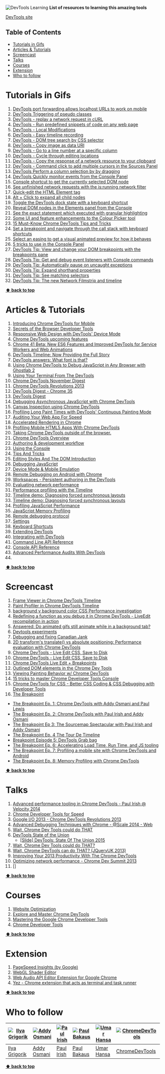 ![DevTools Learning](http://i.imgur.com/PkkoN8y.png)
**List of resources to learning this amazing tools**

[DevTools site](https://developer.chrome.com/devtools)

## Table of Contents
* [Tutorials in Gifs](#tutorials-in-gifs)
* [Articles & Tutorials](#articles-tutorials)
* [Screencast](#screencast)
* [Talks](#talks)
* [Courses](#courses)
* [Extension](#extension)
* [Who to follow](#who-to-follow)

# Tutorials in Gifs

1. [DevTools port forwarding allows localhost URLs to work on mobile](https://umaar.com/dev-tips/1-port-forward/)
1. [DevTools Triggering of pseudo classes](https://umaar.com/dev-tips/2-pseudo-trigger)
1. [DevTools - replay a network request in cURL](https://umaar.com/dev-tips/3-copy-as-curl/)
1. [DevTools - Run predefined snippets of code on any web page](https://umaar.com/dev-tips/4-snippets/)
1. [DevTools - Local Modifications](https://umaar.com/dev-tips/5-local-mods/)
1. [DevTools - Easy timeline recording](https://umaar.com/dev-tips/6-record-timeline-undocked/)
1. [DevTools - DOM tree search by CSS selector](https://umaar.com/dev-tips/7-dom-search-by-selector/)
1. [DevTools - Copy image as data URI](https://umaar.com/dev-tips/8-copy-as-data-uri/)
1. [DevTools - Go to a line number at a specific column](https://umaar.com/dev-tips/9-go-to-column/)
1. [DevTools - Cycle through editing locations](https://umaar.com/dev-tips/10-editing-locations/)
1. [DevTools - Copy the response of a network resource to your clipboard](https://umaar.com/dev-tips/11-copy-response/)
1. [DevTools - Command click to add multiple cursors in the Sources Panel](https://umaar.com/dev-tips/12-multiple-cursors/)
1. [DevTools Perform a column selection by by dragging](https://umaar.com/dev-tips/13-drag-select/)
1. [DevTools Quickly monitor events from the Console Panel](https://umaar.com/dev-tips/14-monitor-events/)
1. [Console shortcut to get the currently selected DOM node](https://umaar.com/dev-tips/15-dollar-zero/)
1. [See unfinished network requests with the is:running network filter](https://umaar.com/dev-tips/16-is-running/)
1. [Quick-edit the HTML Element tag](https://umaar.com/dev-tips/17-quick-edit-element/)
1. [Alt + Click to expand all child nodes](https://umaar.com/dev-tips/18-alt-click-expand-node/)
1. [Toggle the DevTools dock state with a keyboard shortcut](https://umaar.com/dev-tips/19-dock-undock-shortcut/)
1. [Reveal DOM nodes in the Elements panel from the Console](https://umaar.com/dev-tips/20-reveal-in-elements/)
1. [See the exact statement which executed with granular highlighting](https://umaar.com/dev-tips/21-highlight-paused-statement/)
1. [Some UI and feature enhancements to the Colour Picker tool](https://umaar.com/dev-tips/22-colour-picker-upgrade/)
1. [15 Must-Know Chrome DevTools Tips and Tricks](http://tutorialzine.com/2015/03/15-must-know-chrome-devtools-tips-tricks/)
1. [Set a breakpoint and navigate through the call stack with keyboard shortcuts](https://umaar.com/dev-tips/23-debugger-shortcuts/)
1. [Select an easing to get a visual animated preview for how it behaves](https://umaar.com/dev-tips/27-easing-preview/)
1. [5 tricks to use in the Console Panel](https://umaar.com/dev-tips/29-five-console-tricks/)
1. [DevTools Tip: View and change your DOM breakpoints with the breakpoints pane](https://umaar.com/dev-tips/28-dom-breakpoint-pane/)
1. [DevTools Tip: Get and debug event listeners with Console commands ](https://umaar.com/dev-tips/31-get-debug-event-listeners/)
1. [DevTools Tip: Automatically pause on uncaught exceptions ](https://umaar.com/dev-tips/32-pause-on-exception/)
1. [DevTools Tip: Expand shorthand properties](https://umaar.com/dev-tips/33-expand-shorthand-properties)
1. [DevTools Tip: See matching selectors](https://umaar.com/dev-tips/34-selector-matching/)
1. [DevTools Tip: The new Network Filmstrip and timeline](https://umaar.com/dev-tips/35-network-filmstrip/)
							
**[⬆ back to top](#table-of-contents)**

# Articles & Tutorials

1. [Introducing Chrome DevTools for Mobile](http://www.sitepoint.com/introducing-chrome-devtools-mobile/)
1. [Secrets of the Browser Developer Tools](http://devtoolsecrets.com/secret/mobile-using-developer-tools-on-android.html)
1. [Responsive Web Design with DevTools' Device Mode](http://blog.chromium.org/2014/09/responsive-web-design-with-devtools.html)
1. [Chrome DevTools upcoming features](https://medium.com/@bdauton/upcoming-features-in-the-next-chrome-devtools-b7edcb3002a5)
1. [Chrome 41 Beta: New ES6 Features and Improved DevTools for Service Workers and Web Animations](http://blog.chromium.org/2015/01/chrome-41-beta-new-es6-features-and.html)
1. [DevTools Timeline: Now Providing the Full Story](http://updates.html5rocks.com/2015/04/devtools-timeline-improvements)
1. [DevTools answers: What font is that?](http://updates.html5rocks.com/2013/09/DevTools-answers-What-font-is-that)
1. [Using Chrome DevTools to Debug JavaScript in Any Browser with Ghostlab 2](https://css-tricks.com/using-chrome-devtools-to-debug-javascript-in-any-browser-with-ghostlab-2/)
1. [Using Your Terminal From The DevTools](http://www.html5rocks.com/en/tutorials/developertools/devtools-terminal/)
1. [Chrome DevTools November Digest](http://www.html5rocks.com/en/tutorials/developertools/novdigest/)
1. [Chrome DevTools Revolutions 2013](http://www.html5rocks.com/en/tutorials/developertools/revolutions2013/)
1. [DevTools Digest - Chrome 35](http://www.html5rocks.com/en/tutorials/developertools/chrome-35/)
1. [DevTools Digest](http://www.html5rocks.com/en/tutorials/developertools/chrome-33/)
1. [Debugging Asynchronous JavaScript with Chrome DevTools](http://www.html5rocks.com/en/tutorials/developertools/async-call-stack/)
1. [Canvas Inspection using Chrome DevTools](http://www.html5rocks.com/en/tutorials/canvas/inspection/)
1. [Profiling Long Paint Times with DevTools' Continuous Painting Mode](http://updates.html5rocks.com/2013/02/Profiling-Long-Paint-Times-with-DevTools-Continuous-Painting-Mode)
1. [Auditing Your Web App For Speed](http://www.html5rocks.com/en/tutorials/developertools/auditpanel/)
1. [Accelerated Rendering in Chrome](http://www.html5rocks.com/en/tutorials/speed/layers/)
1. [Profiling Mobile HTML5 Apps With Chrome DevTools](http://www.html5rocks.com/en/mobile/profiling/)
1. [Taking Chrome DevTools outside of the browser.](https://kenneth.io/blog/2014/12/28/taking-chrome-devtools-outside-the-browser/)
1. [Chrome DevTools Overview](https://developer.chrome.com/devtools)
1. [Authoring & development workflow](https://developer.chrome.com/devtools/docs/authoring-development-workflow)
1. [Using the Console](https://developer.chrome.com/devtools/docs/console)
1. [Tips And Tricks](https://developer.chrome.com/devtools/docs/tips-and-tricks)
1. [Editing Styles And The DOM Introduction](https://developer.chrome.com/devtools/docs/dom-and-styles)
1. [Debugging JavaScript](https://developer.chrome.com/devtools/docs/javascript-debugging)
1. [Device Mode & Mobile Emulation](https://developer.chrome.com/devtools/docs/device-mode)
1. [Remote Debugging on Android with Chrome](https://developer.chrome.com/devtools/docs/remote-debugging)
1. [Workspaces - Persistent authoring in the DevTools](https://developer.chrome.com/devtools/docs/workspaces)
1. [Evaluating network performance](https://developer.chrome.com/devtools/docs/network)
1. [Performance profiling with the Timeline](https://developer.chrome.com/devtools/docs/timeline)
1. [Timeline demo: Diagnosing forced synchronous layouts](https://developer.chrome.com/devtools/docs/demos/too-much-layout/index)
1. [Timeline demo: Diagnosing forced synchronous layouts](https://developer.chrome.com/devtools/docs/demos/too-much-layout/index)
1. [Profiling JavaScript Performance](https://developer.chrome.com/devtools/docs/cpu-profiling)
1. [JavaScript Memory Profiling](https://developer.chrome.com/devtools/docs/javascript-memory-profiling)
1. [Remote debugging protocol](https://developer.chrome.com/devtools/docs/debugger-protocol)
1. [Settings](https://developer.chrome.com/devtools/docs/settings)
1. [Keyboard Shortcuts](https://developer.chrome.com/devtools/docs/shortcuts)
1. [Extending DevTools](https://developer.chrome.com/extensions/devtools)
1. [Integrating with DevTools](https://developer.chrome.com/devtools/docs/integrating)
1.  [Command Line API Reference](https://developer.chrome.com/devtools/docs/commandline-api)
1.  [Console API Reference](https://developer.chrome.com/devtools/docs/console-api)
1. [Advanced Performance Audits With DevTools](http://www.paulirish.com/2015/advanced-performance-audits-with-devtools/)
1.  []()


**[⬆ back to top](#table-of-contents)**

# Screencast

1. [Frame Viewer in Chrome DevTools Timeline](https://www.youtube.com/watch?v=sC6IlD-U2TI)
1. [Paint Profiler in Chrome DevTools Timeline](https://www.youtube.com/watch?v=vcjcykN6smw)
1. [background v background color CSS Performance investigation](https://www.youtube.com/watch?v=wooovVDLUU8)
1. [Redefining a function as you debug it in Chrome DevTools - LiveEdit recompilation in action](https://www.youtube.com/watch?v=WQZio5DlSXM)
1. [Answered: Do animated gifs still animate while in a background tab?](https://www.youtube.com/watch?v=3dClqXa9S6Y)
1. [Devtools experiments](https://www.youtube.com/watch?v=NHPV8EBlz-A)
1. [Debugging and fixing Canadian Jank](https://www.youtube.com/watch?v=mSK70FwUz2A)
1. [2D transform's translate() vs absolute positioning: Performance evaluation with Chrome DevTools](https://www.youtube.com/watch?v=NZelrwd_iRs)
1. [Chrome DevTools - Live Edit CSS, Save to Disk](https://www.youtube.com/watch?v=Qy5obNItQiQ)
1. [Chrome DevTools - Live Edit CSS, Save to Disk](https://www.youtube.com/watch?v=Qy5obNItQiQ)
1. [Chrome DevTools Live Edit + Breakpoints](https://www.youtube.com/watch?v=ItMcQyXrWF8)
1. [Outlined DOM elements in the Chrome Dev Tools](https://www.youtube.com/watch?v=ItMcQyXrWF8)
1. [Viewing Painting Behavior w/ Chrome DevTools](https://www.youtube.com/watch?v=Ea41RdQ1oFQ)
1. [15 tricks to master Chrome Developer Tools Console](https://www.youtube.com/watch?v=2zmUSoVMyRU)
1. [Chrome DevTools for CSS - Better CSS Coding & CSS Debugging with Developer Tools](https://www.youtube.com/watch?v=Z3HGJsNLQ1E)
1. [The Breakpoint](https://www.youtube.com/playlist?list=PLNYkxOF6rcIBQ8j3J_PyM8JLAGKqZRByw)
 - [The Breakpoint Ep. 1: Chrome DevTools with Addy Osmani and Paul Lewis](https://www.youtube.com/watch?v=ktwJ-EDiZoU&list=PLNYkxOF6rcIBQ8j3J_PyM8JLAGKqZRByw&index=8)
 - [The Breakpoint Ep. 2: Chrome DevTools with Paul Irish and Addy Osmani](https://www.youtube.com/watch?v=PPXeWjWp-8Y&index=7&list=PLNYkxOF6rcIBQ8j3J_PyM8JLAGKqZRByw)
 - [The Breakpoint Ep 3: The Sourcemap Spectacular with Paul Irish and Addy Osmani](https://www.youtube.com/watch?v=HijZNR6kc9A&index=6&list=PLNYkxOF6rcIBQ8j3J_PyM8JLAGKqZRByw)
 - [The Breakpoint Ep. 4 The Tour De Timeline](https://www.youtube.com/watch?v=WpqZ0LjNU5A&index=5&list=PLNYkxOF6rcIBQ8j3J_PyM8JLAGKqZRByw)
 - [Breakpoint Episode 5: DevTools Grab bag](https://www.youtube.com/watch?v=FdsummsTeLo&index=4&list=PLNYkxOF6rcIBQ8j3J_PyM8JLAGKqZRByw)
 - [The Breakpoint Ep. 6: Accelerating Load Time, Run Time, and JS tooling](https://www.youtube.com/watch?v=E8qvkGTwiV0&index=3&list=PLNYkxOF6rcIBQ8j3J_PyM8JLAGKqZRByw)
 - [The Breakpoint Ep. 7: Profiling a mobile site with Chrome DevTools and Android](https://www.youtube.com/watch?v=dRwzmoDZtZM&list=PLNYkxOF6rcIBQ8j3J_PyM8JLAGKqZRByw&index=2)
 - [The Breakpoint Ep. 8: Memory Profiling with Chrome DevTools](https://www.youtube.com/watch?v=L3ugr9BJqIs&index=1&list=PLNYkxOF6rcIBQ8j3J_PyM8JLAGKqZRByw)

**[⬆ back to top](#table-of-contents)**

# Talks

1. [Advanced performance tooling in Chrome DevTools - Paul Irish @ Velocity 2014](https://www.youtube.com/watch?v=4CZveCrrGS0)
1. [Chrome Developer Tools for Speed](https://www.youtube.com/watch?v=MllBwuHbWMY)
1. [Google I/O 2013 - Chrome DevTools Revolutions 2013](https://www.youtube.com/watch?v=x6qe_kVaBpg)
1. [Advanced Debugging Techniques with Chrome - @Scale 2014 - Web](https://www.youtube.com/watch?v=B63jNjSVEbQ)
1. [Wait, Chrome Dev Tools could do THAT](https://www.youtube.com/watch?v=BaneWEqNcpE)
1. [DevTools State of the Union](http://jqueryuk.com/2015/videos.php?s=devtools-state-of-the-union)
	- [[Slide] DevTools: State Of The Union 2015](https://speakerdeck.com/addyosmani/devtools-state-of-the-union-2015)
1. [Wait, Chrome Dev Tools could do THAT?](https://www.youtube.com/watch?v=BaneWEqNcpE)
1. [Wait, Chrome DevTools can do THAT? (JQueryUK 2013)](https://www.youtube.com/watch?v=S9sktFzL3tQ)
1. [Improving Your 2013 Productivity With The Chrome DevTools](https://www.youtube.com/watch?v=kVSo4buDAEE)
1. [Optimizing network performance - Chrome Dev Summit 2013](https://www.youtube.com/watch?v=eJZ8SdU9zII)
1. []

**[⬆ back to top](#table-of-contents)**

# Courses

1. [Website Optimization](http://teamtreehouse.com/library/website-optimization)
1. [Explore and Master Chrome DevTools](http://discover-devtools.codeschool.com/)
1. [Mastering the Google Chrome Developer Tools](https://www.udemy.com/mastering-chrome-developer-tools/?couponCode=DISCOUNT)
1. [Chrome Developer Tools](http://code.tutsplus.com/courses/chrome-developer-tools)

**[⬆ back to top](#table-of-contents)**

# Extension

1. [PageSpeed Insights (by Google)](https://chrome.google.com/webstore/detail/pagespeed-insights-by-goo/gplegfbjlmmehdoakndmohflojccocli?hl=en)
1. [WebGL Shader Editor](https://chrome.google.com/webstore/detail/shader-editor/ggeaidddejpbakgafapihjbgdlbbbpob)
1. [Web Audio API Editor Extension for Google Chrome](https://github.com/spite/WebAudioExtension)
1. [Yez - Chrome extension that acts as terminal and task runner](https://github.com/krasimir/yez)

**[⬆ back to top](#table-of-contents)**

# Who to follow
[![Ilya Grigorik](http://0.gravatar.com/avatar/05ae1db9066ec5dbfe48f3a5e62d4586)](https://twitter.com/igrigorik) | [![Addy Osmani](https://2.gravatar.com/avatar/96270e4c3e5e9806cf7245475c00b275)](https://twitter.com/addyosmani) | [![Paul Irish](http://0.gravatar.com/avatar/ffe68d6f71b225f7661d33f2a8908281)](https://twitter.com/https://twitter.com/paul_irish) | [![Paul Bakaus](http://1.gravatar.com/avatar/9fb120a88c85d93be416ed62b8ab5e16)](https://twitter.com/pbakaus) | [![Umar Hansa](http://i.imgur.com/JxsCLg3.png)](https://twitter.com/umaar) | [![ChromeDevTools](http://i.imgur.com/kR67vbR.png)](https://twitter.com/ChromeDevTools)   
--- | --- | --- | --- | --- | ---
[Ilya Grigorik](https://twitter.com/igrigorik) | [Addy Osmani](https://twitter.com/addyosmani) | [Paul Irish](https://twitter.com/https://twitter.com/paul_irish) | [Paul Bakaus](https://twitter.com/pbakaus) | [Umar Hansa](https://twitter.com/umaar) | [ChromeDevTools](https://twitter.com/ChromeDevTools) 
**[⬆ back to top](#table-of-contents)**
